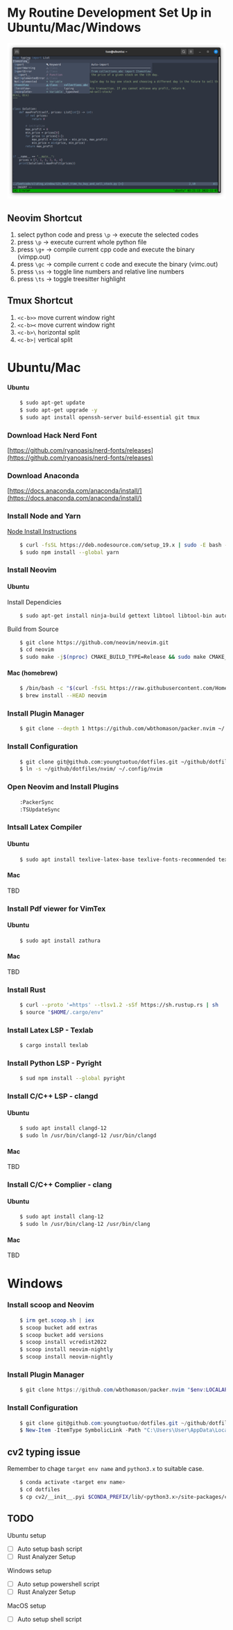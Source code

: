 # My Routine Development Set Up in Ubuntu/Mac/Windows

<p align="center">
    <img src="pictures/image.png" />
</p>

## Neovim Shortcut
1. select python code and press `\p` -> execute the selected codes
2. press `\p`  -> execute current whole python file
3. press `\g+` -> compile current cpp code and execute the binary (vimpp.out)
4. press `\gc` -> compile current c code and execute the binary (vimc.out)
6. press `\ss` -> toggle line numbers and relative line numbers
7. press `\ts` -> toggle treesitter highlight

## Tmux Shortcut
1. `<c-b>>` move current window right
2. `<c-b><` move current window right
3. `<c-b>\` horizontal split
3. `<c-b>|` vertical split



# Ubuntu/Mac

#### Ubuntu

```bash
    $ sudo apt-get update
    $ sudo apt-get upgrade -y
    $ sudo apt install openssh-server build-essential git tmux
```


### Download Hack Nerd Font
[https://github.com/ryanoasis/nerd-fonts/releases](https://github.com/ryanoasis/nerd-fonts/releases)

### Download Anaconda
[https://docs.anaconda.com/anaconda/install/](https://docs.anaconda.com/anaconda/install/)

### Install Node and Yarn
[Node Install Instructions](https://github.com/nodesource/distributions/blob/master/README.md#debinstall)
```bash
    $ curl -fsSL https://deb.nodesource.com/setup_19.x | sudo -E bash - && sudo apt-get install -y nodejs
    $ sudo npm install --global yarn
```
### Install Neovim


#### Ubuntu

Install Dependicies
```bash
    $ sudo apt-get install ninja-build gettext libtool libtool-bin autoconf automake cmake g++ pkg-config unzip curl doxygen
```

Build from Source
```bash
    $ git clone https://github.com/neovim/neovim.git
    $ cd neovim
    $ sudo make -j$(nproc) CMAKE_BUILD_TYPE=Release && sudo make CMAKE_BUILD_TYPE=Release install
```

#### Mac (homebrew)

```bash
    $ /bin/bash -c "$(curl -fsSL https://raw.githubusercontent.com/Homebrew/install/HEAD/install.sh)"
    $ brew install --HEAD neovim
```

### Install Plugin Manager

```bash
    $ git clone --depth 1 https://github.com/wbthomason/packer.nvim ~/.local/share/nvim/site/pack/packer/start/packer.nvim
```

### Install Configuration

```bash
    $ git clone git@github.com:youngtuotuo/dotfiles.git ~/github/dotfiles
    $ ln -s ~/github/dotfiles/nvim/ ~/.config/nvim
```

### Open Neovim and Install Plugins

```bash
    :PackerSync
    :TSUpdateSync
```

### Intsall Latex Compiler

#### Ubuntu

```bash
    $ sudo apt install texlive-latex-base texlive-fonts-recommended texlive-fonts-extra texlive-latex-extra texlive-xetex latexmk
```

#### Mac
TBD


### Install Pdf viewer for VimTex

#### Ubuntu

```bash
    $ sudo apt install zathura
```

#### Mac
TBD


### Install Rust

```bash
    $ curl --proto '=https' --tlsv1.2 -sSf https://sh.rustup.rs | sh
    $ source "$HOME/.cargo/env"
```

### Install Latex LSP - Texlab

```bash
    $ cargo install texlab
```

### Install Python LSP - Pyright

```bash
    $ sud npm install --global pyright
```

### Install C/C++ LSP - clangd


#### Ubuntu

```bash
    $ sudo apt install clangd-12
    $ sudo ln /usr/bin/clangd-12 /usr/bin/clangd
```

#### Mac
TBD


### Install C/C++ Complier - clang


#### Ubuntu

```bash
    $ sudo apt install clang-12
    $ sudo ln /usr/bin/clang-12 /usr/bin/clang
```

#### Mac
TBD

# Windows

### Install scoop and Neovim

```powershell
    $ irm get.scoop.sh | iex
    $ scoop bucket add extras
    $ scoop bucket add versions
    $ scoop install vcredist2022
    $ scoop install neovim-nightly
    $ scoop install neovim-nightly
```

### Install Plugin Manager
```powershell
    $ git clone https://github.com/wbthomason/packer.nvim "$env:LOCALAPPDATA\nvim-data\site\pack\packer\start\packer.nvim"```
```

### Install Configuration

```powershell
    $ git clone git@github.com:youngtuotuo/dotfiles.git ~/github/dotfiles
    $ New-Item -ItemType SymbolicLink -Path "C:\Users\User\AppData\Local\nvim" -Target "C:\Users\User\github\dotfiles\nvim"
```

## cv2 typing issue
Remember to chage `target env name` and `python3.x` to suitable case.
```bash
    $ conda activate <target env name>
    $ cd dotfiles
    $ cp cv2/__init__.pyi $CONDA_PREFIX/lib/<python3.x>/site-packages/cv2/__init__.pyi
```

## TODO
Ubuntu setup
- [ ] Auto setup bash script
- [ ] Rust Analyzer Setup

Windows setup
- [ ] Auto setup powershell script
- [ ] Rust Analyzer Setup

MacOS setup
- [ ] Auto setup shell script

